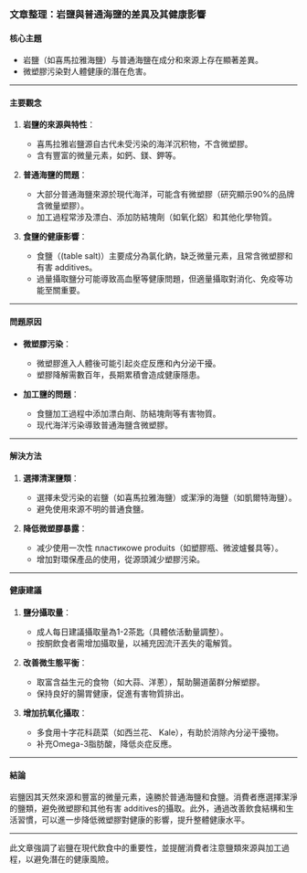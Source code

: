 ### 文章整理：岩鹽與普通海鹽的差異及其健康影響

#### 核心主題
- 岩鹽（如喜馬拉雅海鹽）与普通海鹽在成分和來源上存在顯著差異。
- 微塑膠污染對人體健康的潛在危害。

---

#### 主要觀念
1. **岩鹽的來源與特性**：
   - 喜馬拉雅岩鹽源自古代未受污染的海洋沉积物，不含微塑膠。
   - 含有豐富的微量元素，如鈣、鎂、鉀等。

2. **普通海鹽的問題**：
   - 大部分普通海鹽來源於現代海洋，可能含有微塑膠（研究顯示90%的品牌含微量塑膠）。
   - 加工過程常涉及漂白、添加防結塊劑（如氧化鋁）和其他化學物質。

3. **食鹽的健康影響**：
   - 食鹽（(table salt)）主要成分為氯化鈉，缺乏微量元素，且常含微塑膠和有害 additives。
   - 過量攝取鹽分可能導致高血壓等健康問題，但適量攝取對消化、免疫等功能至關重要。

---

#### 問題原因
- **微塑膠污染**：
  - 微塑膠進入人體後可能引起炎症反應和內分泌干擾。
  - 塑膠降解需數百年，長期累積會造成健康隱患。

- **加工鹽的問題**：
  - 食鹽加工過程中添加漂白劑、防結塊劑等有害物質。
  - 现代海洋污染導致普通海鹽含微塑膠。

---

#### 解決方法
1. **選擇清潔鹽類**：
   - 選擇未受污染的岩鹽（如喜馬拉雅海鹽）或潔淨的海鹽（如凱爾特海鹽）。
   - 避免使用來源不明的普通食鹽。

2. **降低微塑膠暴露**：
   - 减少使用一次性 пластикowe produits（如塑膠瓶、微波爐餐具等）。
   - 增加對環保產品的使用，從源頭減少塑膠污染。

---

#### 健康建議
1. **鹽分攝取量**：
   - 成人每日建議攝取量為1-2茶匙（具體依活動量調整）。
   - 按酮飲食者需增加攝取量，以補充因流汗丟失的電解質。

2. **改善微生態平衡**：
   - 取富含益生元的食物（如大蒜、洋蔥），幫助腸道菌群分解塑膠。
   - 保持良好的腸胃健康，促進有害物質排出。

3. **增加抗氧化攝取**：
   - 多食用十字花科蔬菜（如西兰花、 Kale），有助於消除內分泌干擾物。
   - 补充Omega-3脂肪酸，降低炎症反應。

---

#### 結論
岩鹽因其天然來源和豐富的微量元素，遠勝於普通海鹽和食鹽。消費者應選擇潔淨的鹽類，避免微塑膠和其他有害 additives的攝取。此外，通過改善飲食結構和生活習慣，可以進一步降低微塑膠對健康的影響，提升整體健康水平。

--- 

此文章強調了岩鹽在現代飲食中的重要性，並提醒消費者注意鹽類來源與加工過程，以避免潛在的健康風險。